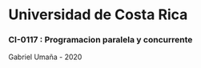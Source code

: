 # Universidad de Costa Rica
### CI-0117 : Programacion paralela y concurrente

Gabriel Umaña - 2020 
 
